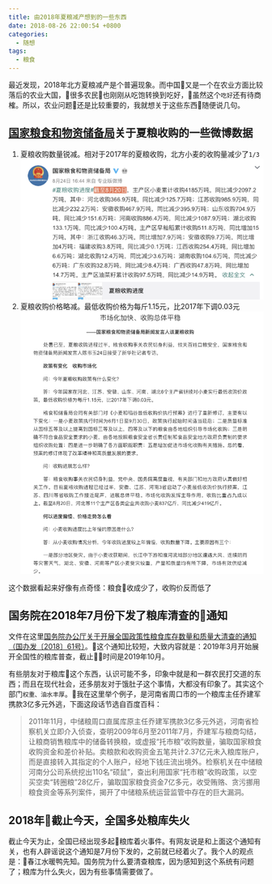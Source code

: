 ```yaml
---
title: 由2018年夏粮减产想到的一些东西
date: 2018-08-26 22:00:54 +0800
categories:
  - 随想
tags:
  - 粮食
---
```


最近发现，2018年北方夏粮减产是个普遍现象。而中国又是一个在农业方面比较落后的农业大国，很多农民也刚刚从吃饱转换到吃好，虽然这个`吃好`还有待商榷。所以，农业问题还是比较重要的，我就想关于这些东西随便说几句。

## [国家粮食和物资储备局](https://weibo.com/guojialiangshiju?is_all=1)关于夏粮收购的一些微博数据

1. 夏粮收购数量锐减。相对于2017年的夏粮收购，北方小麦的收购量减少了`1/3`
![2018年夏粮收购数量](https://raw.githubusercontent.com/x13945/image-bucket/master/img/20180826210606.png)
2. 夏粮收购价格略减。最低收购价格为每斤1.15元，比2017年下调0.03元
![夏粮收购指导价](https://raw.githubusercontent.com/x13945/image-bucket/master/img/20180826211312.png)

这个数据看起来好像有点奇怪：粮食收成少了，收购价反而低了

## 国务院在2018年7月份下发了粮库清查的通知

文件在这里[国务院办公厅关于开展全国政策性粮食库存数量和质量大清查的通知（国办发〔2018〕61号）](http://www.gov.cn/zhengce/content/2018-07/23/content_5308563.htm)。这个通知比较短，大致内容就是：2019年3月开始展开全国性的粮库普查，截止时间是2019年10月。

有些朋友对于粮库这个东西，认识可能不多，印象中就是和一群农民打交道的东西；而且在现代社会，还多朋友对于饿肚子这个事情，大都没有印象了。其实这个部门`权重、油水丰厚`。我在这里举个例子，是河南省周口市的一个粮库主任乔建军携款3亿多元外逃，下面这段话节选自百度百科：

> 2011年11月，中储粮周口直属库原主任乔建军携款3亿多元外逃，河南省检察机关立即介入侦查，查明2009年6月至2011年7月，乔建军与粮商勾结，让粮商销售粮库中的储备转换粮，或虚报“托市粮”收购数量，骗取国家粮食收购资金和差价补贴。卖粮款和收购资金五笔共计2.37亿元未入粮库账户，而是直接转入其指定的个人账户，经地下钱庄流出境外。检察机关在中储粮河南分公司系统挖出110名“硕鼠”，查出利用国家“托市粮”收购政策，以空买空卖“转圈粮”28亿斤，骗取国家粮食资金7亿多元，收受贿赂、贪污挪用粮食资金等系列案件，揭开了中储粮系统运营监管中存在的巨大漏洞。

## 2018年截止今天，全国多处粮库失火

截止今天为止，全国已经出现多起粮库着火事件。有网友说是和上面这个通知有关，也有人辟谣说这个通知是7月份下发的，之前就已经着火了。我个人的观点是：春江水暖鸭先知。国务院为什么要清查粮库，因为感知到这个系统有问题了；粮库为什么失火，因为有些事情需要做了。
